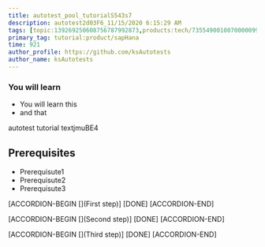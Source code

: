 ```yaml
---
title: autotest_pool_tutorialS543s7
description: autotest2d03F6_11/15/2020 6:15:29 AM
tags: [topic:139269250608756787992873,products:tech/73554900100700000996,tutorial:experience/advanced]
primary_tag: tutorial:product/sapHana
time: 921
author_profile: https://github.com/ksAutotests
author_name: ksAutotests
---
```

### You will learn
- You will learn this
- and that

autotest tutorial textjmuBE4

## Prerequisites
- Prerequisute1
- Prerequisute2
- Prerequisute3

[ACCORDION-BEGIN [](First step)]
[DONE]
[ACCORDION-END]

[ACCORDION-BEGIN [](Second step)]
[DONE]
[ACCORDION-END]

[ACCORDION-BEGIN [](Third step)]
[DONE]
[ACCORDION-END]

